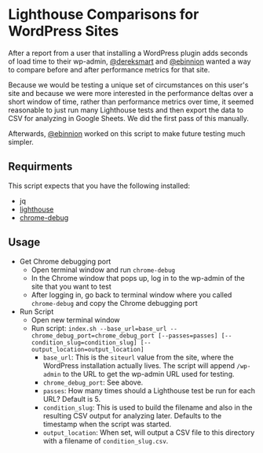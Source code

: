 # Lighthouse Comparisons for WordPress Sites

After a report from a user that installing a WordPress plugin adds seconds of load time to their wp-admin, [@dereksmart](https://github.com/dereksmart) and [@ebinnion](https://github.com/ebinnion) wanted a way to compare before and after performance metrics for that site.

Because we would be testing a unique set of circumstances on this user's site and because we were more interested in the performance deltas over a short window of time, rather than performance metrics over time, it seemed reasonable to just run many Lighthouse tests and then export the data to CSV for analyzing in Google Sheets. We did the first pass of this manually.

Afterwards, [@ebinnion](https://github.com/ebinnion) worked on this script to make future testing much simpler.

## Requirments

This script expects that you have the following installed:

- jq
- [lighthouse](https://github.com/GoogleChrome/lighthouse#using-the-node-cli)
- [chrome-debug](https://github.com/GoogleChrome/lighthouse/blob/master/docs/authenticated-pages.md#option-4-open-a-debug-instance-of-chrome-and-manually-log-in)

## Usage

- Get Chrome debugging port
  - Open terminal window and run `chrome-debug`
  - In the Chrome window that pops up, log in to the wp-admin of the site that you want to test
  - After logging in, go back to terminal window where you called `chrome-debug` and copy the Chrome debugging port
- Run Script
  - Open new terminal window
  - Run script: `index.sh --base_url=base_url --chrome_debug_port=chrome_debug_port [--passes=passes] [--condition_slug=condition_slug] [--output_location=output_location]`
    - `base_url`: This is the `siteurl` value from the site, where the WordPress installation actually lives. The script will append `/wp-admin` to the URL to get the wp-admin URL used for testing.
    - `chrome_debug_port`: See above.
    - `passes`: How many times should a Lighthouse test be run for each URL? Default is 5.
    - `condition_slug`: This is used to build the filename and also in the resulting CSV output for analyzing later. Defaults to the timestamp when the script was started.
    - `output_location`: When set, will output a CSV file to this directory with a filename of `condition_slug.csv`.
